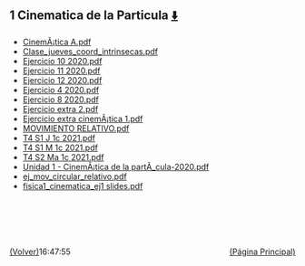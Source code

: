 
<html>
<body>
<h2>1 Cinematica de la Particula <a href="https://downgit.github.io/#/home?url=https://github.com/Apuntes-FIUBA/Apuntes-Electronica/tree/main/82 - Física/8201 - Fisica I/Clase en Linea/1 Cinematica de la Particula" style="font-size:20px">  ⬇️ </a></h2>
<ul>
    <li><a href="CinemÃ¡tica A.pdf">CinemÃ¡tica A.pdf</a></li>
    <li><a href="Clase_jueves_coord_intrinsecas.pdf">Clase_jueves_coord_intrinsecas.pdf</a></li>
    <li><a href="Ejercicio 10 2020.pdf">Ejercicio 10 2020.pdf</a></li>
    <li><a href="Ejercicio 11 2020.pdf">Ejercicio 11 2020.pdf</a></li>
    <li><a href="Ejercicio 12 2020.pdf">Ejercicio 12 2020.pdf</a></li>
    <li><a href="Ejercicio 4 2020.pdf">Ejercicio 4 2020.pdf</a></li>
    <li><a href="Ejercicio 8 2020.pdf">Ejercicio 8 2020.pdf</a></li>
    <li><a href="Ejercicio extra 2.pdf">Ejercicio extra 2.pdf</a></li>
    <li><a href="Ejercicio extra cinemÃ¡tica 1.pdf">Ejercicio extra cinemÃ¡tica 1.pdf</a></li>
    <li><a href="MOVIMIENTO RELATIVO.pdf">MOVIMIENTO RELATIVO.pdf</a></li>
    <li><a href="T4 S1 J 1c 2021.pdf">T4 S1 J 1c 2021.pdf</a></li>
    <li><a href="T4 S1 M 1c 2021.pdf">T4 S1 M 1c 2021.pdf</a></li>
    <li><a href="T4 S2 Ma 1c 2021.pdf">T4 S2 Ma 1c 2021.pdf</a></li>
    <li><a href="Unidad 1 - CinemÃ¡tica de la partÃ_cula-2020.pdf">Unidad 1 - CinemÃ¡tica de la partÃ_cula-2020.pdf</a></li>
    <li><a href="ej_mov_circular_relativo.pdf">ej_mov_circular_relativo.pdf</a></li>
    <li><a href="fisica1_cinematica_ej1 slides.pdf">fisica1_cinematica_ej1 slides.pdf</a></li>
</ul>
</body>
</html>





































<br><br><br><br><br><a href="../" style="float: left">(Volver)</a> <a href="https://apuntes-fiuba.github.io/Apuntes-Electronica" style="float: right">(Página Principal)</a>
16:47:55